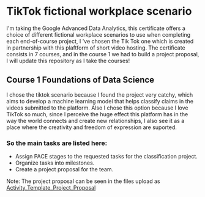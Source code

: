 # TikTok fictional workplace scenario
I'm taking the Google Advanced Data Analytics, this certificate offers a choice of different fictional workplace scenarios to use when completing each end-of-course project, I 've chosen the Tik Tok one which is created in partnership with this plaftform of short video hosting.
The certificate consists in 7 courses, and in the course 1 we had to build a project proposal, I will update this repository as I take the courses! 

## Course 1 Foundations of Data Science
I chose the tiktok scenario because I found the project very catchy, which aims to develop a machine learning model that helps classify claims in the videos submitted to the platform. Also I chose this option because I love TikTok so much, since I perceive the huge effect this platform has in the way the world connects and create new relationships, I also see it as a place where the creativity and freedom of expression are suported.

### So the main tasks are listed here:
- Assign PACE stages to the requested tasks for the classification project.
- Organize tasks into milestones.
- Create a project proposal for the team.

Note: The project proposal can be seen in the files upload as [Activity_Template_Project_Proposal](https://github.com/anxta/TikTok-workplace-scenario/blob/main/Activity%20Template_%20Project%20Proposal.pdf)
